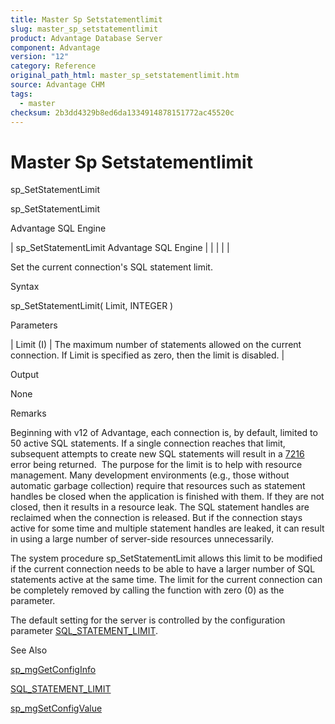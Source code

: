 ```yaml
---
title: Master Sp Setstatementlimit
slug: master_sp_setstatementlimit
product: Advantage Database Server
component: Advantage
version: "12"
category: Reference
original_path_html: master_sp_setstatementlimit.htm
source: Advantage CHM
tags:
  - master
checksum: 2b3dd4329b8ed6da1334914878151772ac45520c
---
```


# Master Sp Setstatementlimit

sp\_SetStatementLimit

sp\_SetStatementLimit

Advantage SQL Engine

| sp\_SetStatementLimit  Advantage SQL Engine |  |  |  |  |

Set the current connection's SQL statement limit.

Syntax

sp\_SetStatementLimit( Limit, INTEGER )

Parameters

| Limit (I) | The maximum number of statements allowed on the current connection. If Limit is specified as zero, then the limit is disabled. |

Output

None

Remarks

Beginning with v12 of Advantage, each connection is, by default, limited to 50 active SQL statements. If a single connection reaches that limit, subsequent attempts to create new SQL statements will result in a [7216](error_7216_query_limit_exceede.md) error being returned.  The purpose for the limit is to help with resource management. Many development environments (e.g., those without automatic garbage collection) require that resources such as statement handles be closed when the application is finished with them. If they are not closed, then it results in a resource leak. The SQL statement handles are reclaimed when the connection is released. But if the connection stays active for some time and multiple statement handles are leaked, it can result in using a large number of server-side resources unnecessarily.

The system procedure sp\_SetStatementLimit allows this limit to be modified if the current connection needs to be able to have a larger number of SQL statements active at the same time. The limit for the current connection can be completely removed by calling the function with zero (0) as the parameter.

The default setting for the server is controlled by the configuration parameter [SQL\_STATEMENT\_LIMIT](master_sp_setstatementlimit.md).

See Also

[sp\_mgGetConfigInfo](master_sp_mggetconfiginfo.md)

[SQL\_STATEMENT\_LIMIT](master_sql_statement_limit.md)

[sp\_mgSetConfigValue](master_sp_mgsetconfigvalue.md)
